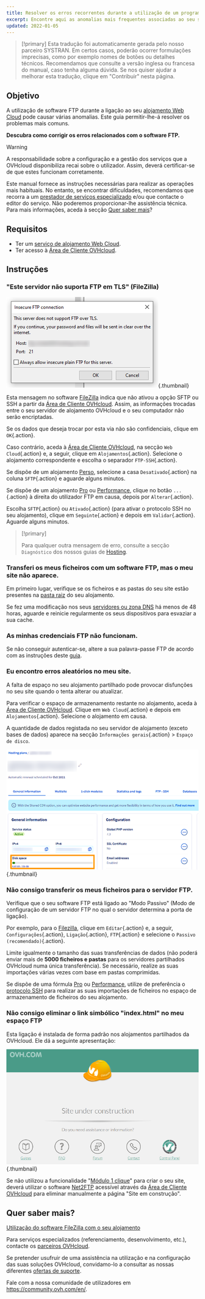 ```yaml
---
title: Resolver os erros recorrentes durante a utilização de um programa FTP
excerpt: Encontre aqui as anomalias mais frequentes associadas ao seu software FTP
updated: 2022-01-05
---
```


> [!primary]
> Esta tradução foi automaticamente gerada pelo nosso parceiro SYSTRAN. Em certos casos, poderão ocorrer formulações imprecisas, como por exemplo nomes de botões ou detalhes técnicos. Recomendamos que consulte a versão inglesa ou francesa do manual, caso tenha alguma dúvida. Se nos quiser ajudar a melhorar esta tradução, clique em "Contribuir" nesta página.
>


## Objetivo

A utilização de software FTP durante a ligação ao seu [alojamento Web Cloud](https://www.ovhcloud.com/pt/web-hosting/) pode causar várias anomalias. Este guia permitir-lhe-á resolver os problemas mais comuns.

**Descubra como corrigir os erros relacionados com o software FTP.**

> [!warning]
>
> A responsabilidade sobre a configuração e a gestão dos serviços que a OVHcloud disponibiliza recai sobre o utilizador. Assim, deverá certificar-se de que estes funcionam corretamente.
>
> Este manual fornece as instruções necessárias para realizar as operações mais habituais. No entanto, se encontrar dificuldades, recomendamos que recorra a um [prestador de serviços especializado](https://partner.ovhcloud.com/pt/directory/) e/ou que contacte o editor do serviço. Não poderemos proporcionar-lhe assistência técnica. Para mais informações, aceda à secção [Quer saber mais](#gofurther)?
>

## Requisitos

- Ter um [serviço de alojamento Web Cloud](https://www.ovhcloud.com/pt/web-hosting/).
- Ter acesso à [Área de Cliente OVHcloud](https://www.ovh.com/auth/?action=gotomanager&from=https://www.ovh.pt/&ovhSubsidiary=pt).

## Instruções

### "Este servidor não suporta FTP em TLS" (FileZilla)

![filezilla_error](images/filezilla_error.png){.thumbnail}

Esta mensagem no software [FileZilla](/pages/web_cloud/web_hosting/ftp_filezilla_user_guide) indica que não ativou a opção SFTP ou SSH a partir da [Área de Cliente OVHcloud](https://www.ovh.com/auth/?action=gotomanager&from=https://www.ovh.pt/&ovhSubsidiary=pt). Assim, as informações trocadas entre o seu servidor de alojamento OVHcloud e o seu computador não serão encriptadas.

Se os dados que deseja trocar por esta via não são confidenciais, clique em `OK`{.action}.

Caso contrário, aceda à [Área de Cliente OVHcloud](https://www.ovh.com/auth/?action=gotomanager&from=https://www.ovh.pt/&ovhSubsidiary=pt), na secção `Web Cloud`{.action} e, a seguir, clique em `Alojamentos`{.action}. Selecione o alojamento correspondente e escolha o separador `FTP-SSH`{.action}.

Se dispõe de um alojamento [Perso](https://www.ovhcloud.com/pt/web-hosting/personal-offer/), selecione a casa `Desativado`{.action} na coluna `SFTP`{.action} e aguarde alguns minutos.

Se dispõe de um alojamento [Pro](https://www.ovhcloud.com/pt/web-hosting/professional-offer/) ou [Performance](https://www.ovhcloud.com/pt/web-hosting/performance-offer/), clique no botão `...`{.action} à direita do utilizador FTP em causa, depois por `Alterar`{.action}.

Escolha `SFTP`{.action} ou `Ativado`{.action} (para ativar o protocolo SSH no seu alojamento), clique em `Seguinte`{.action} e depois em `Validar`{.action}. Aguarde alguns minutos.

> [!primary]
>
> Para qualquer outra mensagem de erro, consulte a secção `Diagnóstico` dos nossos guias de [Hosting](/products/web-cloud-hosting).
>

### Transferi os meus ficheiros com um software FTP, mas o meu site não aparece.

Em primeiro lugar, verifique se os ficheiros e as pastas do seu site estão presentes na [pasta raiz](/pages/web_cloud/web_hosting/hosting_how_to_get_my_website_online#23-carregar-os-ficheiros-para-o-espaco-de-armazenamento) do seu alojamento.

Se fez uma modificação nos seus [servidores ou zona DNS](/pages/web_cloud/domains/dns_zone_edit#compreender-a-nocao-de-dns) há menos de 48 horas, aguarde e reinicie regularmente os seus dispositivos para esvaziar a sua cache.

### As minhas credenciais FTP não funcionam.

Se não conseguir autenticar-se, altere a sua palavra-passe FTP de acordo com as instruções deste [guia](/pages/web_cloud/web_hosting/ftp_change_password).

### Eu encontro erros aleatórios no meu site.

A falta de espaço no seu alojamento partilhado pode provocar disfunções no seu site quando o tenta alterar ou atualizar.

Para verificar o espaço de armazenamento restante no alojamento, aceda à [Área de Cliente OVHcloud](https://www.ovh.com/auth/?action=gotomanager&from=https://www.ovh.pt/&ovhSubsidiary=pt). Clique em `Web Cloud`{.action} e depois em `Alojamentos`{.action}. Selecione o alojamento em causa.

A quantidade de dados registada no seu servidor de alojamento (exceto bases de dados) aparece na secção `Informações gerais`{.action} > `Espaço de disco`.

![disk_space](images/disk_space.png){.thumbnail}

### Não consigo transferir os meus ficheiros para o servidor FTP.

Verifique que o seu software FTP está ligado ao "Modo Passivo" (Modo de configuração de um servidor FTP no qual o servidor determina a porta de ligação).

Por exemplo, para o [Filezilla](/pages/web_cloud/web_hosting/ftp_filezilla_user_guide), clique em `Editar`{.action} e, a seguir, `Configurações`{.action}, `Ligação`{.action}, `FTP`{.action} e selecione o `Passivo (recomendado)`{.action}.

Limite igualmente o tamanho das suas transferências de dados (não poderá enviar mais de **5000 ficheiros e pastas** para os servidores partilhados OVHcloud numa única transferência). Se necessário, realize as suas importações várias vezes com base em pastas comprimidas.

Se dispõe de uma fórmula [Pro](https://www.ovhcloud.com/pt/web-hosting/professional-offer/) ou [Performance](https://www.ovhcloud.com/pt/web-hosting/performance-offer/), utilize de preferência o [protocolo SSH](/pages/web_cloud/web_hosting/ssh_on_webhosting) para realizar as suas importações de ficheiros no espaço de armazenamento de ficheiros do seu alojamento.

### Não consigo eliminar o link simbólico "index.html" no meu espaço FTP

Esta ligação é instalada de forma padrão nos alojamentos partilhados da OVHcloud. Ele dá a seguinte apresentação:

![site_under_construction](images/site_under_construction.png){.thumbnail}

Se não utilizou a funcionalidade "[Módulo 1 clique](/pages/web_cloud/web_hosting/cms_install_1_click_modules)" para criar o seu site, deverá utilizar o software [Net2FTP](/pages/web_cloud/web_hosting/ftp_connection#1-ligacao-atraves-de-ftp-explorer) acessível através da [Área de Cliente OVHcloud](https://www.ovh.com/auth/?action=gotomanager&from=https://www.ovh.pt/&ovhSubsidiary=pt) para eliminar manualmente a página "Site em construção".

## Quer saber mais? <a name="gofurther"></a>

[Utilização do software FileZilla com o seu alojamento](/pages/web_cloud/web_hosting/ftp_filezilla_user_guide)

Para serviços especializados (referenciamento, desenvolvimento, etc.), contacte os [parceiros OVHcloud](https://partner.ovhcloud.com/pt/directory/).

Se pretender usufruir de uma assistência na utilização e na configuração das suas soluções OVHcloud, convidamo-lo a consultar as nossas diferentes [ofertas de suporte](https://www.ovhcloud.com/pt/support-levels/).

Fale com a nossa comunidade de utilizadores em <https://community.ovh.com/en/>.
